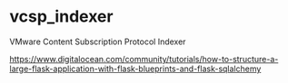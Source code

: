 # vcsp_indexer
VMware Content Subscription Protocol Indexer

https://www.digitalocean.com/community/tutorials/how-to-structure-a-large-flask-application-with-flask-blueprints-and-flask-sqlalchemy